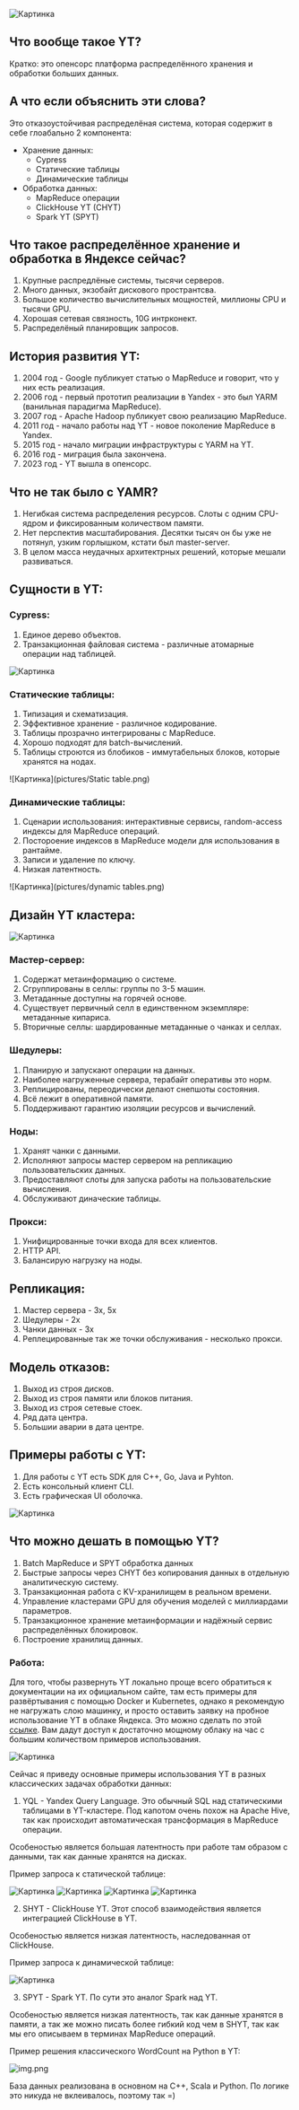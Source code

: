 ![Картинка](pictures/YT.png)

## Что вообще такое YT?

Кратко: это опенсорс платформа распределённого хранения и обработки больших данных.

## А что если объяснить эти слова?

Это отказоустойчивая распределёная система, которая содержит в себе глоабально 2 компонента:
 - Хранение данных:
      * Cypress
      * Статические таблицы
      * Динамические таблицы 
 - Обработка данных:
      * MapReduce операции
      * ClickHouse YT (CHYT)
      * Spark YT (SPYT)

## Что такое распределённое хранение и обработка в Яндексе сейчас?

1. Крупные распредлёные системы, тысячи серверов.
2. Много данных, экзобайт дискового пространтсва.
3. Большое количество вычислительных мощностей, миллионы CPU и тысячи GPU.
4. Хорошая сетевая связность, 10G интрконект.
5. Распределёный планировщик запросов. 

## История развития YT:

1. 2004 год - Google публикует статью о MapReduce и говорит, что у них есть реализация.
2. 2006 год - первый прототип реализации в Yandex - это был YARM (ванильная парадигма MapReduce).
3. 2007 год - Apache Hadoop публикует свою реализацию MapReduce.
4. 2011 год - начало работы над YT - новое поколение MapReduce в Yandex.
5. 2015 год - начало миграции инфраструктуры с YARM на YT.
6. 2016 год - миграция была закончена.
7. 2023 год - YT вышла в опенсорс.

## Что не так было с YAMR?

1. Негибкая система распределения ресурсов. Слоты с одним CPU-ядром и фиксированным количеством памяти.
2. Нет перспектив масштабирования. Десятки тысяч он бы уже не потянул, узким горлышком, кстати был master-server.
3. В целом масса неудачных архитектрных решений, которые мешали развиваться.

## Сущности в YT:

### Cypress: 
1. Единое дерево объектов.
2. Транзакционная файловая система - различные атомарные операции над таблицей.

![Картинка](pictures/Cypress.png)

###  Статические таблицы:
1. Типизация и схематизация.
2. Эффективное хранение - различное кодирование.
3. Таблицы прозрачно интегрированы с MapReduce.
4. Хорошо подходят для batch-вычислений.
5. Таблицы строются из блобиков - иммутабельных блоков, которые хранятся на нодах.

![Картинка](pictures/Static table.png)

### Динамические таблицы:
1. Сценарии использования: интерактивные сервисы, random-access индексы для MapReduce операций.
2. Постороение индексов в MapReduce модели для использования в рантайме.
3. Записи и удаление по ключу.
4. Низкая латентность.

![Картинка](pictures/dynamic tables.png)

## Дизайн YT кластера:

![Картинка](pictures/YT-cluster.png)

### Мастер-сервер:
1. Содержат метаинформацию о системе.
2. Сгруппированы в селлы: группы по 3-5 машин.
3. Метаданные доступны на горячей основе.
4. Существует первичный селл в единственном экземпляре: метаданные кипариса.
5. Вторичные селлы: шардированные метаданные о чанках и селлах.

### Шедулеры:
1. Планирую и запускают операции на данных.
2. Наиболее нагруженные сервера, терабайт оперативы это норм.
3. Реплицированы, переодически делают снепшоты состояния.
4. Всё лежит в оперативной памяти.
5. Поддерживают гарантию изоляции ресурсов и вычислений.

### Ноды: 
1. Хранят чанки с данными.
2. Исполняют запросы мастер сервером на репликацию пользовательских данных.
3. Предоставляют слоты для запуска работы на пользовательские вычисления.
4. Обслуживают диначеские таблицы.

### Прокси:
1. Унифицированные точки входа для всех клиентов.
2. HTTP API.
3. Балансирую нагрузку на ноды.

## Репликация:
1. Мастер сервера - 3x, 5x
2. Шедулеры - 2x
3. Чанки данных - 3x
4. Реплецированные так же точки обслуживания - несколько прокси.

## Модель отказов:
1. Выход из строя дисков.
2. Выход из строя памяти или блоков питания.
3. Выход из строя сетевые стоек.
4. Ряд дата центра.
5. Большии аварии в дата центре.

## Примеры работы с YT:

1. Для работы с YT есть SDK для C++, Go, Java и Pyhton. 
2. Есть консольный клиент CLI.
3. Есть графическая UI оболочка.

![Картинка](pictures/Pipeline.png)

## Что можно дешать в помощью YT?
1. Batch MapReduce и SPYT обработка данных
2. Быстрые запросы через CHYT без копирования данных в отдельную аналитическую систему.
3. Транзакционная работа с KV-хранилищем в реальном времени.
4. Управление кластерами GPU для обучения моделей с миллиардами параметров.
5. Транзакционное хранение метаинформации и надёжный сервис распределённых блокировок.
6. Построение хранилищ данных. 

### Работа:
Для того, чтобы развернуть YT локально проще всего обратиться к документации на их официальном сайте, там есть примеры 
для развёртывания с помощью Docker и Kubernetes, однако я рекомендую не нагружать слою машинку, и просто оставить заявку 
на пробное использование YT в облаке Яндекса. Это можно сделать по этой [ссылке](https://ytsaurus.tech/#demo). Вам дадут 
доступ к достаточно мощному облаку на час с большим количеством примеров использования.

![Картинка](pictures/all.png)

Сейчас я приведу основные примеры использования YT в разных классических задачах обработки данных:

1. YQL - Yandex Query Language.
Это обычный SQL над статическими таблицами в YT-кластере. Под капотом очень похож на Apache Hive, так как происходит автоматическая
трансформация в MapReduce операции.

Особеностью является большая латентность при работе там образом с данными, так как данные хранятся на дисках.

Пример запроса к статической таблице:

![Картинка](pictures/yql/q1.png)
![Картинка](pictures/yql/mr1.png)
![Картинка](pictures/yql/q2.png)
![Картинка](pictures/yql/mr1.png)

2. SHYT - ClickHouse YT.
Этот способ взаимодействия является интеграцией ClickHouse в YT.

Особеностью является низкая латентность, наследованная от ClickHouse.

Пример запроса к динамической таблице:

![Картинка](pictures/chyt/clickhouseq.png)

3. SPYT - Spark YT.
По сути это аналог Spark над YT.

Особеностью является низкая латентность, так как данные хранятся в памяти, а так же можно писать более гибкий код чем в
SHYT, так как мы его описываем в терминах MapReduce операций.

Пример решения классического WordCount на Python в YT:

![img.png](pictures/spyt/mrspark.png)

База данных реализована в основном на С++, Scala и Python. По логике это никуда не вклеивалось, поэтому так =)
